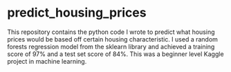 # predict_housing_prices
This repository contains the python code I wrote to predict what housing prices would be based off certain housing characteristic. I used a random forests regression model from the sklearn library and achieved a training score of 97% and a test set score of 84%. This was a beginner level Kaggle project in machine learning.
